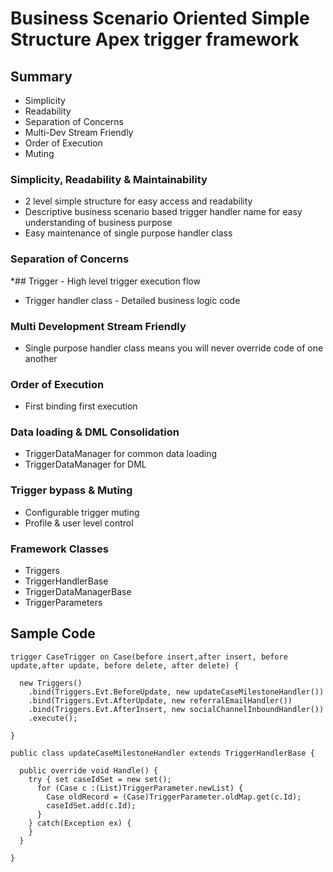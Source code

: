 # Business Scenario Oriented Simple Structure Apex trigger framework

## Summary
* Simplicity
* Readability 
* Separation of Concerns
* Multi-Dev Stream Friendly
* Order of Execution
* Muting

### Simplicity, Readability & Maintainability
* 2 level simple structure for easy access and readability
* Descriptive business scenario based trigger handler name for easy understanding of business purpose
* Easy maintenance of single purpose handler class

### Separation of Concerns
*## Trigger - High level trigger execution flow
* Trigger handler class - Detailed business logic code

### Multi Development Stream Friendly
* Single purpose handler class means you will never override code of one another

### Order of Execution
* First binding first execution

### Data loading & DML Consolidation
* TriggerDataManager for common data loading
* TriggerDataManager for DML

### Trigger bypass & Muting
* Configurable trigger muting
* Profile & user level control


### Framework Classes
* Triggers
* TriggerHandlerBase
* TriggerDataManagerBase
* TriggerParameters

## Sample Code 

```
trigger CaseTrigger on Case(before insert,after insert, before update,after update, before delete, after delete) {

  new Triggers() 
    .bind(Triggers.Evt.BeforeUpdate, new updateCaseMilestoneHandler()) 
    .bind(Triggers.Evt.AfterUpdate, new referralEmailHandler()) 
    .bind(Triggers.Evt.AfterInsert, new socialChannelInboundHandler()) 
    .execute();

}
```
```
public class updateCaseMilestoneHandler extends TriggerHandlerBase {

  public override void Handle() { 
    try { set caseIdSet = new set();
      for (Case c :(List)TriggerParameter.newList) { 
        Case oldRecord = (Case)TriggerParameter.oldMap.get(c.Id); 
        caseIdSet.add(c.Id); 
      } 
    } catch(Exception ex) {
    } 
  }
  
}
```
